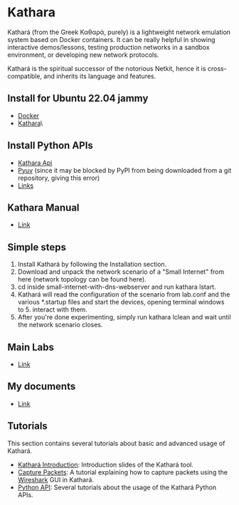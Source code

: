 # Kathara
Kathará (from the Greek Καθαρά, purely) is a lightweight network emulation system based on Docker containers. It can be really helpful in showing interactive demos/lessons, testing production networks in a sandbox environment, or developing new network protocols.

Kathará is the spiritual successor of the notorious Netkit, hence it is cross-compatible, and inherits its language and features.

## Install for Ubuntu 22.04 jammy
- [Docker](https://docs.docker.com/engine/install/)
- [Kathara](https://github.com/KatharaFramework/Kathara/wiki/Linux)\

## Install Python APIs
- [Kathara Api](https://github.com/KatharaFramework/Kathara-Labs/tree/main/tutorials/python-api/getting-started)
- [Pyuv](https://github.com/saghul/pyuv)
  (since it may be blocked by PyPI from being downloaded from a git repository, giving this error)
- [Links](#tutorials)

## Kathara Manual
- [Link](https://www.kathara.org/man-pages/kathara.1.html)

## Simple steps
1.  Install Kathará by following the Installation section.
2. Download and unpack the network scenario of a "Small Internet" from here (network topology can be found here).
3. cd inside small-internet-with-dns-webserver and run kathara lstart.
4. Kathará will read the configuration of the scenario from lab.conf and the various *.startup files and start the devices, opening terminal windows to 5. interact with them.
5. After you're done experimenting, simply run kathara lclean and wait until the network scenario closes.

## Main Labs
- [Link](https://gsithub.com/KatharaFramework/Kathara-Labs/tree/main/main-labs)

## My documents
- [Link](https://github.com/Trourest186/Kathara/tree/master)

## Tutorials

This section contains several tutorials about basic and advanced usage of Kathará.

* [Kathará Introduction](https://github.com/KatharaFramework/Kathara-Labs/tree/main/tutorials/introduction): Introduction slides of the Kathará tool.
* [Capture Packets](https://github.com/KatharaFramework/Kathara-Labs/tree/main/tutorials/capture-packets): A tutorial explaining how to capture packets using the [Wireshark](https://www.wireshark.org/) GUI in Kathará.
* [Python API](https://github.com/KatharaFramework/Kathara-Labs/tree/main/tutorials/python-api): Several tutorials about the usage of the Kathará Python APIs. 
